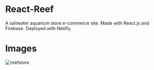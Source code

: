 # React-Reef
A saltwater aquarium store e-commerce site. Made with React.js and Firebase. Deployed with Netlify.

# Images 

![reefstore](https://user-images.githubusercontent.com/61069716/190331056-d00577fb-dcf2-4f86-9124-d9eb1c7c1ae6.png)
